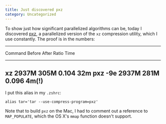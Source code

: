 ```yaml
---
title: Just discovered pxz
category: Uncategorized
---
```


To show just how significant parallelized algorithms can be, today I
discovered [pxz](http://jnovy.fedorapeople.org/pxz/), a parallelized version
of the `xz` compression utility, which I use constantly. The proof is in the
numbers:

<!--more-->

  --------------------------------------------------------------------------
  Command        Before         After          Ratio          Time
  -------------- -------------- -------------- -------------- --------------
  xz             2937M          305M           0.104          32m
  pxz -9e        2937M          281M           0.096          4m(!)
  --------------------------------------------------------------------------

I put this alias in my `.zshrc`:

    alias tar='tar --use-compress-program=pxz'

Note that to build `pxz` on the Mac, I had to comment out a reference to
`MAP_POPULATE`, which the OS X's `mmap` function doesn't support.
